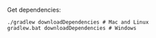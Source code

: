 Get dependencies:

	./gradlew downloadDependencies # Mac and Linux
	gradlew.bat downloadDependencies # Windows

